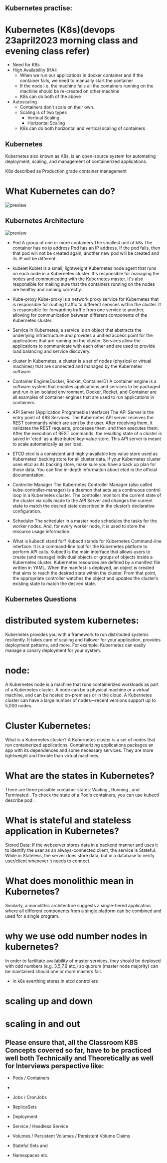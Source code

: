 Kubernetes practise:
-------------------
# Kubernetes (K8s)(devops 23april2023 morning class and evening class refer)
* Need for K8s
* High Availability (HA):
   * When we run our applications in docker container and if the container fails, we need to manually start the container
   *  If the node i.e. the machine fails all the containers running on the machine should be re-created on other machine
   * K8s can do both of the above
* Autoscaling
   * Containers don’t scale on their own.
   * Scaling is of two types
        * Vertical Scaling
        * Horizontal Scaling
   * K8s can do both horizontal and vertical scaling of containers

Kubernetes
----------
Kubernetes also known as K8s, is an open-source system for automating deployment, scaling, and management of containerized applications.

K8s described as Production grade container management

# What Kubernetes can do?
![preview](./k8s_images/img14.png)

Kubernetes Architecture
-------------------------
![preview](./k8s_images/img12.png)
* Pod
A group of one or more containers.The smallest unit of k8s.The container has no ip address Pod has an IP address.
If the pod fails, then that pod will not be created again, another new pod will be created and its IP will be different.
* kubelet
Kublet is a small, lightweight Kubernetes node agent that runs on each node in a Kubernetes cluster.
It's responsible for managing the nodes and communicating with the Kubernetes master.
It's also responsible for making sure that the containers running on the nodes are healthy and running correctly.
* Kube-proxy
Kube-proxy is a network proxy service for Kubernetes that is responsible for routing traffic to different services within the cluster.
It is responsible for forwarding traffic from one service to another, allowing for communication between different components of the Kubernetes cluster.
* Service
In Kubernetes, a service is an object that abstracts the underlying infrastructure and provides a unified access point for the applications that are running on the cluster.
Services allow the applications to communicate with each other and are used to provide load balancing and service discovery.
* cluster
In Kubernetes, a cluster is a set of nodes (physical or virtual machines) that are connected and managed by the Kubernetes software.
* Container Engine(Docker, Rocket, ContainerD)
A container engine is a software system that enables applications and services to be packaged and run in an isolated environment.
Docker, Rocket, and Container are all examples of container engines that are used to run applications in containers.
* API Server (Application Programeble Interface)
The API Server is the entry point of K8S Services.
The Kubernetes API server receives the REST commands which are sent by the user.
After receiving them, it validates the REST requests, processes them, and then executes them. After the execution of REST commands, the resulting state of a cluster is saved in 'etcd' as a distributed key-value store.
This API server is meant to scale automatically as per load.
* ETCD
etcd is a consistent and highly-available key value store used as Kubernetes’ backing store for all cluster data. If your Kubernetes cluster uses etcd as its backing store, make sure you have a back up plan for those data. You can find in-depth information about etcd in the official documentation.

* Controller Manager
The Kubernetes Controller Manager (also called kube-controller-manager) is a daemon that acts as a continuous control loop in a Kubernetes cluster.
The controller monitors the current state of the cluster via calls made to the API Server and changes the current state to match the desired state described in the cluster’s declarative configuration.
* Scheduler
The scheduler in a master node schedules the tasks for the worker nodes.
And, for every worker node, it is used to store the resource usage information.
* What is kubectl stand for?
Kubectl stands for Kubernetes Command-line interface. It is a command-line tool for the Kubernetes platform to perform API calls.
Kubectl is the main interface that allows users to create (and manage) individual objects or groups of objects inside a Kubernetes cluster.
Kubernetes resources are defined by a manifest file written in YAML. When the manifest is deployed, an object is created that aims to reach the desired state within the cluster. From that point, the appropriate controller watches the object and updates the cluster’s existing state to match the desired state.
## Kubernetes Questions
# distributed system kubernetes:
Kubernetes provides you with a framework to run distributed systems resiliently. It takes care of scaling and failover for your application, provides deployment patterns, and more. For example: Kubernetes can easily manage a canary deployment for your system.
# node:
A Kubernetes node is a machine that runs containerized workloads as part of a Kubernetes cluster. A node can be a physical machine or a virtual machine, and can be hosted on-premises or in the cloud. A Kubernetes cluster can have a large number of nodes—recent versions support up to 5,000 nodes.
# Cluster Kubernetes:
What is a Kubernetes cluster? A Kubernetes cluster is a set of nodes that run containerized applications. Containerizing applications packages an app with its dependences and some necessary services. They are more lightweight and flexible than virtual machines.
# What are the states in Kubernetes?
There are three possible container states: Waiting , Running , and Terminated . To check the state of a Pod's containers, you can use kubectl describe pod <name-of-pod> .
# What is stateful and stateless application in Kubernetes?
Stored Data: If the webserver stores data in a backend manner and uses it to identify the user as an always-connected client, the service is Stateful. While in Stateless, the server does store data, but in a database to verify user/client whenever it needs to connect.
# What does monolithic mean in Kubernetes?
Similarly, a monolithic architecture suggests a single-tiered application where all different components from a single platform can be combined and used for a single program.
# why we use odd number nodes in kubernetes?
In order to facilitate availability of master services, they should be deployed with odd numbers (e.g. 3,5,7,9 etc.) so quorum (master node majority) can be maintained should one or more masters fail.
* In k8s everthing stores in etcd controllers
# scaling up and down
# scaling in and out

## Please ensure that, all the Classroom K8S Concepts covered so far, have to be practiced well both Technically and Theoretically as well for Interviews perspective like:

* Pods / Containers
* 

* Jobs / CronJobs

* ReplicaSets

* Deployment

* Service / Headless Service

* Volumes / Persistent Volumes / Persistent Volume Claims

* Stateful Sets and

* Namespaces etc.  